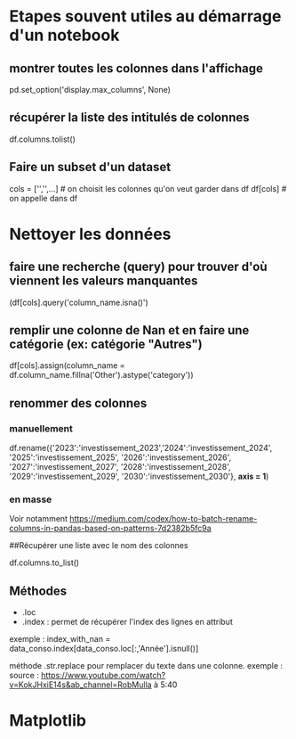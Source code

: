 # Etapes souvent utiles au démarrage d'un notebook
## montrer toutes les colonnes dans l'affichage
pd.set_option('display.max_columns', None)

## récupérer la liste des intitulés de colonnes
df.columns.tolist()

## Faire un subset d'un dataset

cols = ['','',...] # on choisit les colonnes qu'on veut garder dans df
df[cols] # on appelle dans df

# Nettoyer les données

## faire une recherche (query) pour trouver d'où viennent les valeurs manquantes

(df[cols].query('column_name.isna()')


## remplir une colonne de Nan et en faire une catégorie (ex: catégorie "Autres")

 df[cols].assign(column_name = df.column_name.fillna('Other').astype('category'))

## renommer des colonnes
### manuellement
df.rename({'2023':'investissement_2023','2024':'investissement_2024',
                    '2025':'investissement_2025',
                    '2026':'investissement_2026',
                    '2027':'investissement_2027',
                    '2028':'investissement_2028',
                    '2029':'investissement_2029',
                    '2030':'investissement_2030'}, **axis = 1**)
### en masse



Voir notamment https://medium.com/codex/how-to-batch-rename-columns-in-pandas-based-on-patterns-7d2382b5fc9a

##Récupérer une liste avec le nom des colonnes

df.columns.to_list()


## Méthodes

* .loc
* .index : permet de récupérer l'index des lignes en attribut

exemple : index_with_nan = data_conso.index[data_conso.loc[:,'Année'].isnull()]


méthode .str.replace pour remplacer du texte dans une colonne.
exemple : 
source : https://www.youtube.com/watch?v=KokJHxiE14s&ab_channel=RobMulla à 5:40

# Matplotlib




